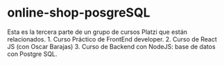 # online-shop-posgreSQL
Esta es la tercera parte de un grupo de cursos Platzi que están relacionados. 1. Curso Práctico de FrontEnd developer. 2. Curso de React JS (con Oscar Barajas)  3. Curso de Backend con NodeJS: base de datos con Postgre SQL.
